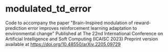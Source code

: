 # modulated_td_error
Code to accompany the paper "Brain-Inspired modulation of reward-prediction error improves reinforcement learning adaptation to environmental change"
Published at The 22nd International Conference on Artificial Intelligence and Soft Computing (ICAISC 2023)
Preprint version available at https://doi.org/10.48550/arXiv.2205.09729

